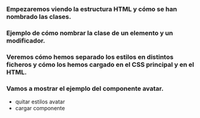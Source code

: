 ### Empezaremos viendo la estructura HTML y cómo se han nombrado las clases.

### Ejemplo de cómo nombrar la clase de un elemento y un modificador.

### Veremos cómo hemos separado los estilos en distintos ficheros y cómo los hemos cargado en el CSS principal y en el HTML.

### Vamos a mostrar el ejemplo del componente avatar.

- quitar estilos avatar
- cargar componente
